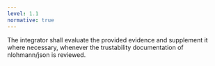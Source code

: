 ```yaml
---
level: 1.1
normative: true
---
```


The integrator shall evaluate the provided evidence and supplement it where necessary, whenever the trustability documentation of nlohmann/json is reviewed.